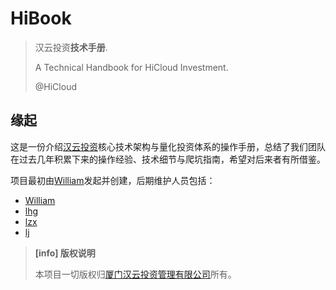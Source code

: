 # HiBook

> 汉云投资**技术手册**.
>
> A Technical Handbook for HiCloud Investment.
>
> @HiCloud

## 缘起

这是一份介绍[汉云投资](http://www.hicloud-investment.com/)核心技术架构与量化投资体系的操作手册，总结了我们团队在过去几年积累下来的操作经验、技术细节与爬坑指南，希望对后来者有所借鉴。


项目最初由[William](https://github.com/williamlfang)发起并创建，后期维护人员包括：

- [William](https://github.com/williamlfang)
- [lhg]()
- [lzx]()
- [lj]()

> **[info] 版权说明**
>
> 本项目一切版权归[厦门汉云投资管理有限公司](http://www.hicloud-investment.com/)所有。



